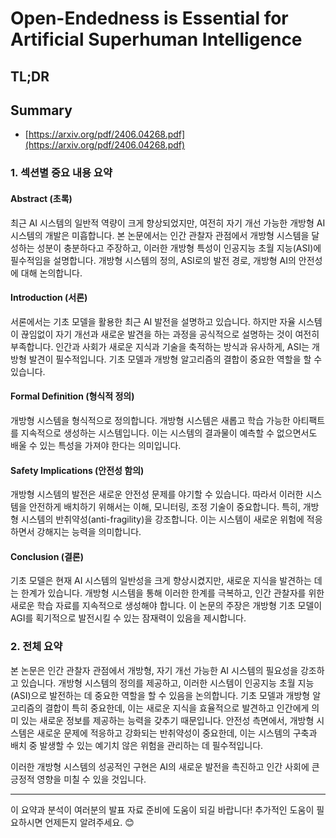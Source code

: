 # Open-Endedness is Essential for Artificial Superhuman Intelligence
## TL;DR
## Summary
- [https://arxiv.org/pdf/2406.04268.pdf](https://arxiv.org/pdf/2406.04268.pdf)

### 1. 섹션별 중요 내용 요약
#### Abstract (초록)
최근 AI 시스템의 일반적 역량이 크게 향상되었지만, 여전히 자기 개선 가능한 개방형 AI 시스템의 개발은 미흡합니다. 본 논문에서는 인간 관찰자 관점에서 개방형 시스템을 달성하는 성분이 충분하다고 주장하고, 이러한 개방형 특성이 인공지능 초월 지능(ASI)에 필수적임을 설명합니다. 개방형 시스템의 정의, ASI로의 발전 경로, 개방형 AI의 안전성에 대해 논의합니다.

#### Introduction (서론)
서론에서는 기초 모델을 활용한 최근 AI 발전을 설명하고 있습니다. 하지만 자율 시스템이 끊임없이 자기 개선과 새로운 발견을 하는 과정을 공식적으로 설명하는 것이 여전히 부족합니다. 인간과 사회가 새로운 지식과 기술을 축적하는 방식과 유사하게, ASI는 개방형 발견이 필수적입니다. 기초 모델과 개방형 알고리즘의 결합이 중요한 역할을 할 수 있습니다.

#### Formal Definition (형식적 정의)
개방형 시스템을 형식적으로 정의합니다. 개방형 시스템은 새롭고 학습 가능한 아티팩트를 지속적으로 생성하는 시스템입니다. 이는 시스템의 결과물이 예측할 수 없으면서도 배울 수 있는 특성을 가져야 한다는 의미입니다.

#### Safety Implications (안전성 함의)
개방형 시스템의 발전은 새로운 안전성 문제를 야기할 수 있습니다. 따라서 이러한 시스템을 안전하게 배치하기 위해서는 이해, 모니터링, 조정 기술이 중요합니다. 특히, 개방형 시스템의 반취약성(anti-fragility)을 강조합니다. 이는 시스템이 새로운 위험에 적응하면서 강해지는 능력을 의미합니다.

#### Conclusion (결론)
기초 모델은 현재 AI 시스템의 일반성을 크게 향상시켰지만, 새로운 지식을 발견하는 데는 한계가 있습니다. 개방형 시스템을 통해 이러한 한계를 극복하고, 인간 관찰자를 위한 새로운 학습 자료를 지속적으로 생성해야 합니다. 이 논문의 주장은 개방형 기초 모델이 AGI를 획기적으로 발전시킬 수 있는 잠재력이 있음을 제시합니다.

### 2. 전체 요약
본 논문은 인간 관찰자 관점에서 개방형, 자기 개선 가능한 AI 시스템의 필요성을 강조하고 있습니다. 개방형 시스템의 정의를 제공하고, 이러한 시스템이 인공지능 초월 지능(ASI)으로 발전하는 데 중요한 역할을 할 수 있음을 논의합니다. 기초 모델과 개방형 알고리즘의 결합이 특히 중요한데, 이는 새로운 지식을 효율적으로 발견하고 인간에게 의미 있는 새로운 정보를 제공하는 능력을 갖추기 때문입니다. 안전성 측면에서, 개방형 시스템은 새로운 문제에 적응하고 강화되는 반취약성이 중요한데, 이는 시스템의 구축과 배치 중 발생할 수 있는 예기치 않은 위험을 관리하는 데 필수적입니다.

이러한 개방형 시스템의 성공적인 구현은 AI의 새로운 발전을 촉진하고 인간 사회에 큰 긍정적 영향을 미칠 수 있을 것입니다.

---

이 요약과 분석이 여러분의 발표 자료 준비에 도움이 되길 바랍니다! 추가적인 도움이 필요하시면 언제든지 알려주세요. 😊